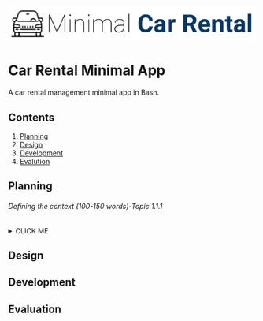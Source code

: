 ![CarRental](logo.png)

Car Rental Minimal App
===========================

A car rental management minimal app in Bash.

Contents
-----
  1. [Planning](#planning)
  1. [Design](#design)
  1. [Development](#development)
  1. [Evalution](#evaluation)

Planning
----------
 ###### Defining the context (100-150 words)-Topic 1.1.1 
 <details><summary>CLICK ME</summary>
  Summary will be here 
<p></details>

Design
---------

Development
--------

Evaluation
-----------



